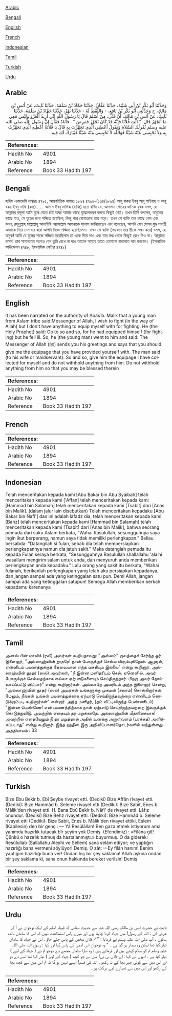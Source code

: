 [Arabic](#arabic)

[Bengali](#bengali)

[English](#english)

[French](#french)

[Indonesian](#indonesian)

[Tamil](#tamil)

[Turkish](#turkish)

[Urdu](#urdu)

## Arabic


<div dir="rtl" lang="ar" style={{fontSize:'larger',backgroundColor:'#f8f9fa',padding:20}}>
وَحَدَّثَنَا أَبُو بَكْرِ بْنُ أَبِي شَيْبَةَ، حَدَّثَنَا عَفَّانُ، حَدَّثَنَا حَمَّادُ بْنُ سَلَمَةَ، حَدَّثَنَا ثَابِتٌ، عَنْ أَنَسِ بْنِ مَالِكٍ، ح وَحَدَّثَنِي أَبُو بَكْرِ بْنُ نَافِعٍ، - وَاللَّفْظُ لَهُ - حَدَّثَنَا بَهْزٌ، حَدَّثَنَا حَمَّادُ بْنُ سَلَمَةَ، حَدَّثَنَا ثَابِتٌ، عَنْ أَنَسِ بْنِ مَالِكٍ، أَنَّ فَتًى، مِنْ أَسْلَمَ قَالَ يَا رَسُولَ اللَّهِ إِنِّي أُرِيدُ الْغَزْوَ وَلَيْسَ مَعِي مَا أَتَجَهَّزُ قَالَ ‏ "‏ ائْتِ فُلاَنًا فَإِنَّهُ قَدْ كَانَ تَجَهَّزَ فَمَرِضَ ‏"‏ ‏.‏ فَأَتَاهُ فَقَالَ إِنَّ رَسُولَ اللَّهِ صلى الله عليه وسلم يُقْرِئُكَ السَّلاَمَ وَيَقُولُ أَعْطِنِي الَّذِي تَجَهَّزْتَ بِهِ قَالَ يَا فُلاَنَةُ أَعْطِيهِ الَّذِي تَجَهَّزْتُ بِهِ وَلاَ تَحْبِسِي عَنْهُ شَيْئًا فَوَاللَّهِ لاَ تَحْبِسِي مِنْهُ شَيْئًا فَيُبَارَكَ لَكِ فِيهِ ‏.‏
</div>
<div style={{backgroundColor:'#f8f9fa',padding:20, marginBottom: 10}}><table> <thead> <tr> <th>References:</th> <th></th> </tr> </thead> <tbody><tr><td>Hadith No</td><td>4901</td></tr><tr><td>Arabic No</td><td>1894</td></tr><tr><td>Reference</td><td>Book 33 Hadith 197</td></tr></tbody></table></div>

## Bengali


<div dir="ltr" lang="bn" style={{fontSize:'larger',backgroundColor:'#f8f9fa',padding:20}}>
হাদিস একাডেমি নাম্বারঃ ৪৭৯৫, আন্তর্জাতিক নাম্বারঃ ১৮৯৪ ৪৭৯৫-(১৩৪/১৮৯৪) আবূ বাকর ইবনু আবূ শাইবাহ ও আবূ বকর ইবনু নাফি (রহঃ) ..... আনাস ইবনু মালিক (রাযিঃ) হতে বর্ণিত যে, আসলাম গোত্রের জনৈক যুবক বলল, হে আল্লাহর রসূল! আমি যুদ্ধে যেতে চাই অথচ আমার কাছে যুদ্ধোপকরণ বলতে কিছুই নেই। তখন তিনি বললেন, অমুকের কাছে যাও, সে যুদ্ধের জন্য সজ্জিত হয়েছিল; কিন্তু পরে রোগাক্রান্ত হয়ে পড়ে। তখন সে ব্যক্তি তার কাছে গেল এবং বলল, রসূলুল্লাহ সাল্লাল্লাহু আলাইহি ওয়াসাল্লাম আপনাকে সালাম জানিয়েছেন এবং বলেছেন, আপনি যেন সেসব যুদ্ধ সামগ্ৰী আমাকে দিয়ে দেন যার দ্বারা আপনি নিজে সজ্জিত হয়েছিলেন। তখন সে ব্যক্তি (সম্ভবতঃ তার স্ত্রীকে লক্ষ্য করে) বলল, হে অমুক! আমি যে যুদ্ধের সাজে সজ্জিত হয়েছিলাম তা একে দিয়ে দাও এবং তার মধ্য থেকে কিছুই রেখে দিও না। আল্লাহর কসম! তার সামান্যতম অংশও যেন তুমি রেখে না দাও তাহলে আল্লাহ তাতে তোমাকে বারাকাত দান করবেন। (ইসলামিক ফাউন্ডেশন ৪৭৪৮, ইসলামিক সেন্টার ৪৭৪৯)
</div>
<div style={{backgroundColor:'#f8f9fa',padding:20, marginBottom: 10}}><table> <thead> <tr> <th>References:</th> <th></th> </tr> </thead> <tbody><tr><td>Hadith No</td><td>4901</td></tr><tr><td>Arabic No</td><td>1894</td></tr><tr><td>Reference</td><td>Book 33 Hadith 197</td></tr></tbody></table></div>

## English


<div dir="ltr" lang="en" style={{fontSize:'larger',backgroundColor:'#f8f9fa',padding:20}}>
It has been narrated on the authority of Anas b. Malik that a young man from Aslam tribe said:Messenger of Allah, I wish to fight (in the way of Allah) but I don't have anything to equip myself with for fighting. He (the Holy Prophet) said: Go to so and so, for he had equipped himself (for fighting) but he fell ill. So, he (the young man) went to him and said: The Messenger of Allah (ﷺ) sends you his greetings and says that you should give me the equipage that you have provided yourself with. The man said (to his wife or maidservant): So and so, give him the equipage I have collected for myself and do not withhold anything from him. Do not withhold anything from him so that you may be blessed therein
</div>
<div style={{backgroundColor:'#f8f9fa',padding:20, marginBottom: 10}}><table> <thead> <tr> <th>References:</th> <th></th> </tr> </thead> <tbody><tr><td>Hadith No</td><td>4901</td></tr><tr><td>Arabic No</td><td>1894</td></tr><tr><td>Reference</td><td>Book 33 Hadith 197</td></tr></tbody></table></div>

## French


<div dir="ltr" lang="fr" style={{fontSize:'larger',backgroundColor:'#f8f9fa',padding:20}}>

</div>
<div style={{backgroundColor:'#f8f9fa',padding:20, marginBottom: 10}}><table> <thead> <tr> <th>References:</th> <th></th> </tr> </thead> <tbody><tr><td>Hadith No</td><td>4901</td></tr><tr><td>Arabic No</td><td>1894</td></tr><tr><td>Reference</td><td>Book 33 Hadith 197</td></tr></tbody></table></div>

## Indonesian


<div dir="ltr" lang="id" style={{fontSize:'larger',backgroundColor:'#f8f9fa',padding:20}}>
Telah menceritakan kepada kami [Abu Bakar bin Abu Syaibah] telah menceritakan kepada kami ['Affan] telah menceritakan kepada kami [Hammad bin Salamah] telah menceritakan kepada kami [Tsabit] dari [Anas bin Malik]. (dalam jalur lain disebutkan) Telah menceritakan kepadaku [Abu Bakar bin Nafi'] dan ini adalah lafadz dia, telah menceritakan kepada kami [Bahz] telah menceritakan kepada kami [Hammad bin Salamah] telah menceritakan kepada kami [Tsabit] dari [Anas bin Malik], bahwa seorang pemuda dari suku Aslam berkata, "Wahai Rasulullah, sesungguhnya saya ingin ikut berperang, namun saya tidak memiliki perlengkapan." Beliau bersabda: "Datangilah si fulan, sebab dia telah mempersiapkan perlengkapannya namun dia jatuh sakit." Maka datanglah pemuda itu kepada Fulan seraya berkata, "Sesungguhnya Rasulullah shallallahu 'alaihi wasallam mengirim salam untuk anda, dan menyuruh anda memberikan perlengkapan anda kepadaku." Lalu orang yang sakit itu berkata, "Wahai fulanah, berikanlah perlengkapan yang telah aku persiapkan kepadanya, dan jangan sampai ada yang ketinggalan satu pun. Demi Allah, jangan sampai ada yang ketinggalan satupun! Semoga Allah memberikan berkah kepadamu karenanya
</div>
<div style={{backgroundColor:'#f8f9fa',padding:20, marginBottom: 10}}><table> <thead> <tr> <th>References:</th> <th></th> </tr> </thead> <tbody><tr><td>Hadith No</td><td>4901</td></tr><tr><td>Arabic No</td><td>1894</td></tr><tr><td>Reference</td><td>Book 33 Hadith 197</td></tr></tbody></table></div>

## Tamil


<div dir="ltr" lang="ta" style={{fontSize:'larger',backgroundColor:'#f8f9fa',padding:20}}>
அனஸ் பின் மாலிக் (ரலி) அவர்கள் கூறியதாவது: "அஸ்லம்" குலத்தைச் சேர்ந்த ஓர் இளைஞர், "அல்லாஹ்வின் தூதரே! நான் போருக்குச் செல்ல விரும்புகிறேன். ஆனால், என்னிடம் பயணத்துக்குத் தேவையான எந்த வசதியும் இல்லை" என்று கூறினார். அல்லாஹ்வின் தூதர் (ஸல்) அவர்கள், "நீ இன்ன மனிதரிடம் செல். ஏனெனில், அவர் போருக்குச் செல்வதற்காக எல்லா ஏற்பாடுகளையும் செய்திருந்தார். பிறகு அவர் நோய்வாய்ப்பட்டு விட்டார்" என்று கூறினார்கள். அவ்வாறே அவரிடம் அந்த இளைஞர் சென்று, "அல்லாஹ்வின் தூதர் (ஸல்) அவர்கள் உங்களுக்கு முகமன் (சலாம்) சொல்கிறார்கள். மேலும், நீங்கள் உங்கள் பயணத்துக்காக ஏற்பாடு செய்திருந்தவற்றை என்னிடம் கொடுக்கும்படி கூறினார்கள்" என்றார். அந்த மனிதர், (தம் வீட்டிலிருந்த பெண்ணிடம்) "இன்ன பெண்ணே! என் பயணத்திற்காக நான் ஏற்பாடு செய்திருந்தவற்றை இவருக்குக் கொடுத்துவிடு. அவற்றில் எதையும் தர மறுக்காதே. அல்லாஹ்வின் மீதாணையாக! அவற்றில் எதையேனும் நீ தர மறுத்தால் அதில் உனக்கு அருள்வளம் (பரக்கத்) அளிக்கப்படாது" என்று கூறினார். இந்த ஹதீஸ் இரு அறிவிப்பாளர்தொடர்களில் வந்துள்ளது. அத்தியாயம் : 33
</div>
<div style={{backgroundColor:'#f8f9fa',padding:20, marginBottom: 10}}><table> <thead> <tr> <th>References:</th> <th></th> </tr> </thead> <tbody><tr><td>Hadith No</td><td>4901</td></tr><tr><td>Arabic No</td><td>1894</td></tr><tr><td>Reference</td><td>Book 33 Hadith 197</td></tr></tbody></table></div>

## Turkish


<div dir="ltr" lang="tr" style={{fontSize:'larger',backgroundColor:'#f8f9fa',padding:20}}>
Bize Ebu Bekir b. Ebî Şeybe rivayet etti. (Dediki) Bize Affân rivayet etti. (Dediki): Bize Hammâd b. Seleme rivayet etti (Dediki): Bize Sabit, Enes b. Mâlik'den rivayet etti. H. Bana Ebû Bekir b. Nâfi' de rivayet etti. Lâfız onundur. (Dediki) Bize Behz rivayet etti. (Dediki): Bize Hammâd b. Seleme rivayet etti (Dediki): Bize Sabit, Enes b. Mâlik'den rivayet ettiki, Eslem (Kabilesin) den bir genç : — Yâ Resülâllah! Ben gaza etmek istiyorum ama yanımda hazırlık tutacak bîr şeyim yok Demiş. (Efendimiz) : «Filâna gît! Çünkü o hazırlık tutmuş da hastalanmıştı.» buyurmuş. O da giderek: Resûlullab (Sallallahu Aleyhi ve Sellem) sana selâm ediyor; ve yaptığın hazırlığı bana vermeni söylüyor! Demiş. O zât: —Ey filân hanım! Benim yaptığım hazırlığı buna ver! Ondan hiç bir şey saklama! Allah aşkına ondan bir şey saklama ki, sana onun hakkında bereket verilsin! Demiş
</div>
<div style={{backgroundColor:'#f8f9fa',padding:20, marginBottom: 10}}><table> <thead> <tr> <th>References:</th> <th></th> </tr> </thead> <tbody><tr><td>Hadith No</td><td>4901</td></tr><tr><td>Arabic No</td><td>1894</td></tr><tr><td>Reference</td><td>Book 33 Hadith 197</td></tr></tbody></table></div>

## Urdu


<div dir="rtl" lang="ur" style={{fontSize:'larger',backgroundColor:'#f8f9fa',padding:20}}>
ثابت نے حضرت انس بن مالک رضی اللہ عنہ سے حدیث سنائی کہ قبیلہ اسلم کے ایک نوجوان نے آ کر عرض کی : اللہ کے رسول! میں جہاد کرنا چاہتا ہوں اور میرے پاس استطاعت نہیں کہ اس کا سامان باندھ سکوں ۔ آپ صلی اللہ علیہ وسلم نے فرمایا : " تم فلاں شخص کے پاس چلے جاؤ ، اس نے جہاد کا سامان تیار کیا تھا لیکن وہ بیمار ہو گیا ہے ۔ " وہ نوجوان اس آدمی کے پاس گیا اور کہا : رسول اللہ صلی اللہ علیہ وسلم تم کو سلام کہتے ہیں اور فرماتے ہیں : وہ سارا سامان مجھے دے دوجو تم نے ( جہاد کے لیے ) تیار کیا ہے ۔ انہوں نے کہا : اے فلاں بی بی! میں نے جو کچھ ( جہاد کے لیے ) تیار کیا تھا اسے دے دو اور اس میں سے کوئی چیز بچا کے نہ رکھو ، اللہ کی قسم! ایسے نہیں ہو گا کہ تم اس میں سے کچھ بچا کے رکھو اور اس میں سے تمہارے لیے برکت ہو ۔
</div>
<div style={{backgroundColor:'#f8f9fa',padding:20, marginBottom: 10}}><table> <thead> <tr> <th>References:</th> <th></th> </tr> </thead> <tbody><tr><td>Hadith No</td><td>4901</td></tr><tr><td>Arabic No</td><td>1894</td></tr><tr><td>Reference</td><td>Book 33 Hadith 197</td></tr></tbody></table></div>